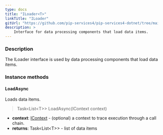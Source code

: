 ```yaml
---
type: docs
title: "ILoader<T>"
linkTitle: "ILoader"
gitUrl: "https://github.com/pip-services4/pip-services4-dotnet/tree/main/pip-services4-persistence-dotnet"
description: >
    Interface for data processing components that load data items.
---
```


### Description

The ILoader interface is used by data processing components that load data items.

### Instance methods

#### LoadAsync
Loads data items.

> Task\<List\<T\>\> LoadAsync(IContext context)

- **context**: [IContext](../../../components/context/icontext) - (optional) a context to trace execution through a call chain.
- **returns**: Task\<List\<T\>\> - list of data items


